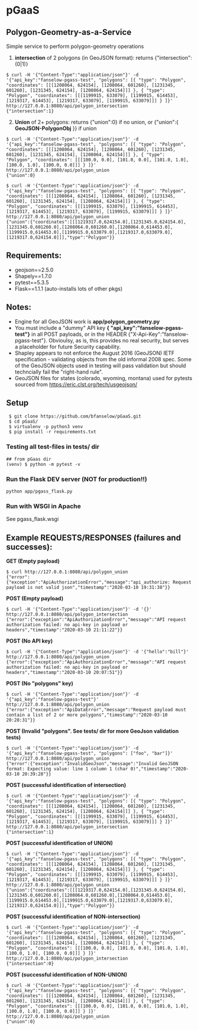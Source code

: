 # pGaaS

## Polygon-Geometry-as-a-Service

Simple service to perform polygon-geometry operations
 1) **intersection** of 2 polygons (in GeoJSON format): returns {"intersection":(0|1)}
```
$ curl -H '{"Content-Type":"application/json"}' -d '{"api_key":"fanselow-pgass-test", "polygons": [{ "type": "Polygon", "coordinates": [[[1208064, 624154], [1208064, 601260], [1231345, 601260], [1231345, 624154], [1208064, 624154]]] }, { "type": "Polygon", "coordinates": [[[1199915, 633079], [1199915, 614453], [1219317, 614453], [1219317, 633079], [1199915, 633079]]] } ]}' http://127.0.0.1:8080/api/polygon_intersection
{"intersection":1}
```
  
 2) **Union** of 2+ polygons: returns {"union":0} if no union, or {"union":{ __GeoJSON-PolygonObj__ }} if union
```
$ curl -H '{"Content-Type":"application/json"}' -d '{"api_key":"fanselow-pgass-test", "polygons": [{ "type": "Polygon", "coordinates": [[[1208064, 624154], [1208064, 601260], [1231345, 601260], [1231345, 624154], [1208064, 624154]]] }, { "type": "Polygon", "coordinates": [[[100.0, 0.0], [101.0, 0.0], [101.0, 1.0], [100.0, 1.0], [100.0, 0.0]]] } ]}' http://127.0.0.1:8080/api/polygon_union
{"union":0}

$ curl -H '{"Content-Type":"application/json"}' -d '{"api_key":"fanselow-pgass-test", "polygons": [{ "type": "Polygon", "coordinates": [[[1208064, 624154], [1208064, 601260], [1231345, 601260], [1231345, 624154], [1208064, 624154]]] }, { "type": "Polygon", "coordinates": [[[1199915, 633079], [1199915, 614453], [1219317, 614453], [1219317, 633079], [1199915, 633079]]] } ]}' http://127.0.0.1:8080/api/polygon_union
{"union":{"coordinates":[[[1219317.0,624154.0],[1231345.0,624154.0],[1231345.0,601260.0],[1208064.0,601260.0],[1208064.0,614453.0],[1199915.0,614453.0],[1199915.0,633079.0],[1219317.0,633079.0],[1219317.0,624154.0]]],"type":"Polygon"}}
```

## Requirements:
 * geojson==2.5.0
 * Shapely==1.7.0
 * pytest==5.3.5
 * Flask==1.1.1 (auto-installs lots of other pkgs)

## Notes:
* Engine for all GeoJSON work is **app/polygon_geometry.py** 
* You must include a "dummy" API key **{ "api_key":"fanselow-pgass-test"}** in all POST payloads, or in the HEADER {"X-Api-Key":"fanselow-pgass-test"}.  Obvioulsy, as is, this provides no real security, but serves a placeholder for future Security capability. 
* Shapley appears to not enforce the August 2016 (GeoJSON) IETF specification - validating objects from the old informal 2008 spec.  Some of the GeoJSON objects used in testing will pass validation but should techncially fail the "right-hand rule". 
* GeoJSON files for states (colorado, wyoming, montana) used for pytests sourced from https://eric.clst.org/tech/usgeojson/

## Setup
```
 $ git clone https://github.com/bfanselow/pGaaS.git
 $ cd pGaaS/
 $ virtualenv -p python3 venv
 $ pip install -r requirements.txt
```

### Testing all test-files in tests/ dir
```
## from pGaas dir
(venv) $ python -m pytest -v
```
### Run the Flask DEV server (NOT for production!!)
```
python app/pgass_flask.py
```

### Run with WSGI in Apache 
See pgass_flask.wsgi 

## Example REQUESTS/RESPONSES (failures and successes):
**GET (Empty payload)** 
```
$ curl http://127.0.0.1:8080/api/polygon_union
{"error":{"exception":"ApiAuthorizationError","message":"api_authorize: Request payload is not valid json","timestamp":"2020-03-10 19:31:38"}}
```

**POST (Empty payload)** 
```
$ curl -H '{"Content-Type":"application/json"}' -d '{}' http://127.0.0.1:8080/api/polygon_intersection
{"error":{"exception":"ApiAuthorizationError","message":"API request authorization failed: no api-key in payload or headers","timestamp":"2020-03-10 21:11:22"}}
```

**POST (No API key)** 
```
$ curl -H '{"Content-Type":"application/json"}' -d '{"hello":"bill"}' http://127.0.0.1:8080/api/polygon_union
{"error":{"exception":"ApiAuthorizationError","message":"API request authorization failed: no api-key in payload or headers","timestamp":"2020-03-10 20:07:51"}}
```

**POST (No "polygons" key)** 
```
$ curl -H '{"Content-Type":"application/json"}' -d '{"api_key":"fanselow-pgass-test"}' http://127.0.0.1:8080/api/polygon_union
{"error":{"exception":"ApiDataError","message":"Request payload must contain a list of 2 or more polygons","timestamp":"2020-03-10 20:28:31"}}
```

**POST (Invalid "polygons". See tests/ dir for more GeoJson validation tests)** 
```
$ curl -H '{"Content-Type":"application/json"}' -d '{"api_key":"fanselow-pgass-test", "polygons": ["foo", "bar"]}' http://127.0.0.1:8080/api/polygon_union
{"error":{"exception":"InvalidGeoJson","message":"Invalid GeoJSON format: Expecting value: line 1 column 1 (char 0)","timestamp":"2020-03-10 20:39:28"}}
```

**POST (successful identification of intersection)** 
```
$ curl -H '{"Content-Type":"application/json"}' -d '{"api_key":"fanselow-pgass-test", "polygons": [{ "type": "Polygon", "coordinates": [[[1208064, 624154], [1208064, 601260], [1231345, 601260], [1231345, 624154], [1208064, 624154]]] }, { "type": "Polygon", "coordinates": [[[1199915, 633079], [1199915, 614453], [1219317, 614453], [1219317, 633079], [1199915, 633079]]] } ]}' http://127.0.0.1:8080/api/polygon_intersection
{"intersection":1}
```

**POST (successful identification of UNION)** 
```
$ curl -H '{"Content-Type":"application/json"}' -d '{"api_key":"fanselow-pgass-test", "polygons": [{ "type": "Polygon", "coordinates": [[[1208064, 624154], [1208064, 601260], [1231345, 601260], [1231345, 624154], [1208064, 624154]]] }, { "type": "Polygon", "coordinates": [[[1199915, 633079], [1199915, 614453], [1219317, 614453], [1219317, 633079], [1199915, 633079]]] } ]}' http://127.0.0.1:8080/api/polygon_union
{"union":{"coordinates":[[[1219317.0,624154.0],[1231345.0,624154.0],[1231345.0,601260.0],[1208064.0,601260.0],[1208064.0,614453.0],[1199915.0,614453.0],[1199915.0,633079.0],[1219317.0,633079.0],[1219317.0,624154.0]]],"type":"Polygon"}}
```

**POST (successful identification of NON-intersection)** 
```
$ curl -H '{"Content-Type":"application/json"}' -d '{"api_key":"fanselow-pgass-test", "polygons": [{ "type": "Polygon", "coordinates": [[[1208064, 624154], [1208064, 601260], [1231345, 601260], [1231345, 624154], [1208064, 624154]]] }, { "type": "Polygon", "coordinates": [[[100.0, 0.0], [101.0, 0.0], [101.0, 1.0], [100.0, 1.0], [100.0, 0.0]]] } ]}' http://127.0.0.1:8080/api/polygon_intersection
{"intersection":0}
```

**POST (successful identification of NON-UNION)** 
```
$ curl -H '{"Content-Type":"application/json"}' -d '{"api_key":"fanselow-pgass-test", "polygons": [{ "type": "Polygon", "coordinates": [[[1208064, 624154], [1208064, 601260], [1231345, 601260], [1231345, 624154], [1208064, 624154]]] }, { "type": "Polygon", "coordinates": [[[100.0, 0.0], [101.0, 0.0], [101.0, 1.0], [100.0, 1.0], [100.0, 0.0]]] } ]}' http://127.0.0.1:8080/api/polygon_union
{"union":0}
```

